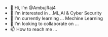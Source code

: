 - 👋 Hi, I’m @AmbujRaj4
- 👀 I’m interested in ...ML,AI & Cyber Security
- 🌱 I’m currently learning ... Mechine Learning
- 💞️ I’m looking to collaborate on ...
- 📫 How to reach me ... 

<!---
AmbujRaj4/AmbujRaj4 is a ✨ special ✨ repository because its `README.md` (this file) appears on your GitHub profile.
You can click the Preview link to take a look at your changes.
--->
